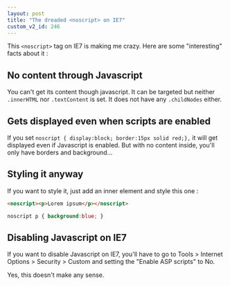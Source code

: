 ```yaml
---
layout: post
title: "The dreaded <noscript> on IE7"
custom_v2_id: 246
---
```


This `<noscript>` tag on IE7 is making me crazy. Here are some "interesting"
facts about it :

## No content through Javascript

You can't get its content though javascript. It can be targeted but neither
`.innerHTML` nor `.textContent` is set. It does not have any `.childNodes`
either.

## Gets displayed even when scripts are enabled

If you set `noscript { display:block; border:15px solid red;},` it will get
displayed even if Javascript is enabled. But with no content inside, you'll
only have borders and background...

## Styling it anyway

If you want to style it, just add an inner element and style this one :


```html
<noscript><p>Lorem ipsum</p></noscript>
```

```css
noscript p { background:blue; }
```

## Disabling Javascript on IE7

If you want to disable Javascript on IE7, you'll have to go to Tools >
Internet Options > Security > Custom and setting the "Enable ASP scripts" to
No.

Yes, this doesn't make any sense.


